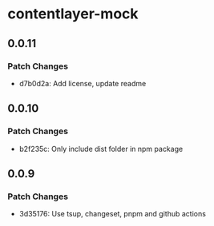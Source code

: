 # contentlayer-mock

## 0.0.11

### Patch Changes

- d7b0d2a: Add license, update readme

## 0.0.10

### Patch Changes

- b2f235c: Only include dist folder in npm package

## 0.0.9

### Patch Changes

- 3d35176: Use tsup, changeset, pnpm and github actions
